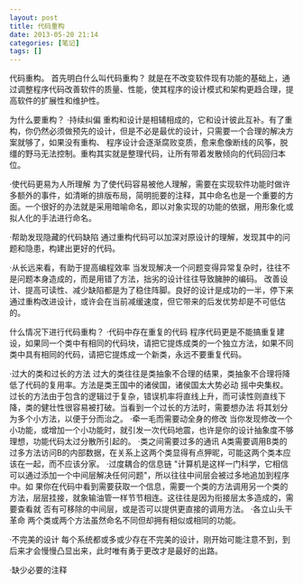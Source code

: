 ```yaml
---
layout: post
title: 代码重构
date: 2013-05-20 21:14
categories: [笔记]
tags: []
---
```

代码重构。
首先明白什么叫代码重构？
就是在不改变软件现有功能的基础上，通过调整程序代码改善软件的质量、性能，使其程序的设计模式和架构更趋合理，提高软件的扩展性和维护性。

为什么要重构？
·持续纠偏
重构和设计是相辅相成的，它和设计彼此互补。有了重构，你仍然必须做预先的设计，但是不必是最优的设计，只需要一个合理的解决方案就够了，如果没有重构、 程序设计会逐渐腐败变质，愈来愈像断线的风筝，脱缰的野马无法控制。重构其实就是整理代码，让所有带着发散倾向的代码回归本位。

·使代码更易为人所理解
为了使代码容易被他人理解，需要在实现软件功能时做许多额外的事件，如清晰的排版布局，简明扼要的注释，其中命名也是一个重要的方面。一个很好的办法就是采用暗喻命名，即以对象实现的功能的依据，用形象化或拟人化的手法进行命名。

·帮助发现隐藏的代码缺陷
通过重构代码可以加深对原设计的理解，发现其中的问题和隐患，构建出更好的代码。

·从长远来看，有助于提高编程效率
当发现解决一个问题变得异常复杂时，往往不是问题本身造成的，而是用错了方法，拙劣的设计往往导致臃肿的编码。
改善设计、提高可读性、减少缺陷都是为了稳住阵脚。良好的设计是成功的一半，停下来通过重构改进设计，或许会在当前减缓速度，但它带来的后发优势却是不可低估的。

什么情况下进行代码重构？
·代码中存在重复的代码
程序代码更是不能搞重复建设，如果同一个类中有相同的代码块，请把它提炼成类的一个独立方法，如果不同类中具有相同的代码，请把它提炼成一个新类，永远不要重复代码。 

·过大的类和过长的方法
过大的类往往是类抽象不合理的结果，类抽象不合理将降低了代码的复用率。方法是类王国中的诸侯国，诸侯国太大势必动 摇中央集权。过长的方法由于包含的逻辑过于复杂，错误机率将直线上升，而可读性则直线下降，类的健壮性很容易被打破。当看到一个过长的方法时，需要想办法 将其划分为多个小方法，以便于分而治之。
·牵一毛而需要动全身的修改
当你发现修改一个小功能，或增加一个小功能时，就引发一次代码地震，也许是你的设计抽象度不够理想，功能代码太过分散所引起的。
·类之间需要过多的通讯
A类需要调用B类的过多方法访问B的内部数据，在关系上这两个类显得有点狎昵，可能这两个类本应该在一起，而不应该分家。
·过度耦合的信息链
"计算机是这样一门科学，它相信可以通过添加一个中间层解决任何问题"，所以往往中间层会被过多地追加到程序中。如 果你在代码中看到需要获取一个信息，需要一个类的方法调用另一个类的方法，层层挂接，就象输油管一样节节相连。这往往是因为衔接层太多造成的，需要查看就 否有可移除的中间层，或是否可以提供更直接的调用方法。
·各立山头干革命
两个类或两个方法虽然命名不同但却拥有相似或相同的功能。

·不完美的设计
每个系统都或多或少存在不完美的设计，刚开始可能注意不到，到后来才会慢慢凸显出来，此时唯有勇于更改才是最好的出路。

·缺少必要的注释

